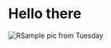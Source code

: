 # Hello there


![RSample pic from Tuesday](https://github.com/rh-ty-blog/rh-ty-blog.github.io/blob/main/docs/images/blog_photos/PXL_20250408_110307910.jpg "Sample Picture")
